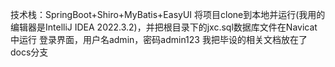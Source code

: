 技术栈：SpringBoot+Shiro+MyBatis+EasyUI
将项目clone到本地并运行(我用的编辑器是IntelliJ IDEA 2022.3.2)，并把根目录下的jxc.sql数据库文件在Navicat中运行
登录界面，用户名admin，密码admin123
我把毕设的相关文档放在了docs分支

